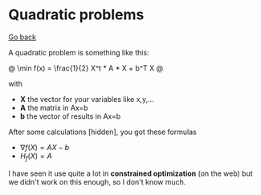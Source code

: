 # Quadratic problems

[Go back](..)

A quadratic problem is something like this:

@
\min f(x) = \frac{1}{2} X^t * A * X + b^T X
@

with

* **X** the vector for your variables like x,y,...
* **A** the matrix in Ax=b
* **b** the vector of results in Ax=b

After some calculations [hidden], you got these formulas

* $\nabla f(X) = AX-b$
* $H_{f}(X) = A$

I have seen it use quite a lot in **constrained optimization** (on the web) but we didn't work on this enough, so I don't know much.